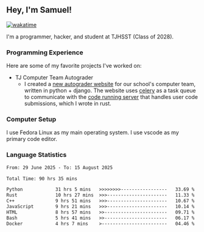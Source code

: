 ## Hey, I'm Samuel!
[![wakatime](https://wakatime.com/badge/user/879aea6b-e969-410f-b0b6-2bb4510bea6f.svg)](https://wakatime.com/@879aea6b-e969-410f-b0b6-2bb4510bea6f)

I'm a programmer, hacker, and student at TJHSST (Class of 2028).

### Programming Experience
Here are some of my favorite projects I've worked on:
- TJ Computer Team Autograder
  - I created a [new autograder website](https://github.com/TJ-Computer-Team/autograder2) for our school's computer team, written in python + django. The website uses [celery](https://github.com/celery/celery) as a task queue to communicate with the [code running server](https://github.com/TJ-Computer-Team/coderunner) that handles user code submissions, which I wrote in rust.

### Computer Setup
I use Fedora Linux as my main operating system. I use vscode as my primary code editor.

### Language Statistics
<!--START_SECTION:waka-->

```txt
From: 29 June 2025 - To: 15 August 2025

Total Time: 90 hrs 35 mins

Python            31 hrs 5 mins   >>>>>>>>-----------------   33.69 %
Rust              10 hrs 27 mins  >>>----------------------   11.33 %
C++               9 hrs 51 mins   >>>----------------------   10.67 %
JavaScript        9 hrs 21 mins   >>>----------------------   10.14 %
HTML              8 hrs 57 mins   >>-----------------------   09.71 %
Bash              5 hrs 41 mins   >>-----------------------   06.17 %
Docker            4 hrs 7 mins    >------------------------   04.46 %
```

<!--END_SECTION:waka-->
